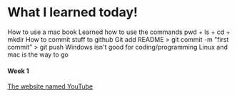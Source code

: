 # What I learned today!
 How to use a mac book
 Learned how to use the commands pwd + ls + cd + mkdir
 How to commit stuff to github
 Git add README > git commit -m "first commit" > git push
 Windows isn't good for coding/programming 
 Linux and mac is the way to go
 #### **Week 1**

[The website named YouTube](https://www.youtube.com "This is cool")
